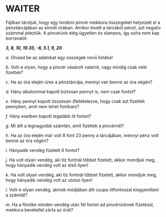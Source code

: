 # WAITER

Fájlban tároljuk, hogy egy londoni pincér mekkora összegeket helyezett el a pénztárcájában az elmúlt órában. Amikor kivett a tárcából pénzt, azt negatív számmal jeleztük. A pincérünk elég ügyetlen és slampos, így soha nem kap borravalót.

***3, 
8, 
10, 
19.35, 
-6, 
5.1, 
9, 
20***

*a.* Olvasd be az adatokat egy osszegek nevű listába!

*b.* Volt-e olyan, hogy a pincér vásárolt valamit, vagy mindig csak neki fizettek?

*c.* Ha az óra elején üres a pénztárcája, mennyi van benne az óra végén?

*d.* Hány alkalommal kapott biztosan pennyt is, nem csak fontot?

*e.* Hány pennyt kapott összesen (feltételezve, hogy csak azt fizették pennyben, amit nem lehet fontban)?

*f.* Hány esetben kapott legalább öt fontot?

*g.* Mi állt a legnagyobb számlán, amit fizettek a pincérnél?

*h.* Ha az óra elején már volt 8 font 23 penny a tárcájában, mennyi pénz volt benne az óra végén?

*i.* Hányadik vendég fizetett 9 fontot?

*j.* Ha volt olyan vendég, aki tíz fontnál többet fizetett, akkor mondjuk meg, hogy hányadik vendég volt az első ilyen!

*k.* Ha volt olyan vendég, aki tíz fontnál többet fizetett, akkor mondjuk meg, hogy hányadik vendég volt az utolsó ilyen!

*l.* Volt-e olyan vendég, akinek módjában állt csupa ötfontossal kiegyenlíteni a számlát?

*m.* Ha a főnöke minden vendég után fél fontot ad pincérünknek fizetésül, mekkora bevétellel zárta az órát?
